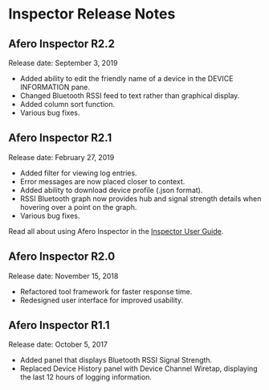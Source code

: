 # Inspector Release Notes

## Afero Inspector R2.2

Release date: September 3, 2019

- Added ability to edit the friendly name of a device in the DEVICE INFORMATION pane.
- Changed Bluetooth RSSI feed to text rather than graphical display.
- Added column sort function.
- Various bug fixes.

## Afero Inspector R2.1

Release date: February 27, 2019

- Added filter for viewing log entries.
- Error messages are now placed closer to context.
- Added ability to download device profile (.json format).
- RSSI Bluetooth graph now provides hub and signal strength details when hovering over a point on the graph.
- Various bug fixes.

Read all about using Afero Inspector in the [Inspector User Guide](https://afero-devdocs.readthedocs.io/en/latest/Inspector).

## Afero Inspector R2.0

Release date: November 15, 2018

- Refactored tool framework for faster response time.
- Redesigned user interface for improved usability.

## Afero Inspector R1.1

Release date: October 5, 2017

- Added panel that displays Bluetooth RSSI Signal Strength.
- Replaced Device History panel with Device Channel Wiretap, displaying the last 12 hours of logging information.